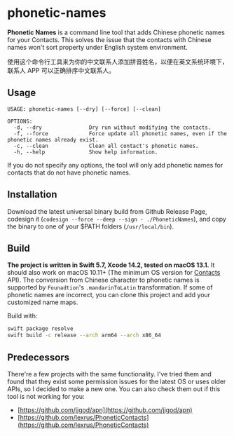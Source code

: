 # phonetic-names

**Phonetic Names** is a command line tool that adds Chinese phonetic names for your Contacts. This solves the issue that the contacts with Chinese names won't sort property under English system environment.

使用这个命令行工具来为你的中文联系人添加拼音姓名，以便在英文系统环境下，联系人 APP 可以正确排序中文联系人。

## Usage

```text
USAGE: phonetic-names [--dry] [--force] [--clean]

OPTIONS:
  -d, --dry               Dry run without modifying the contacts.
  -f, --force             Force update all phonetic names, even if the phonetic names already exist.
  -c, --clean             Clean all contact's phonetic names.
  -h, --help              Show help information.
```

If you do not specify any options, the tool will only add phonetic names for contacts that do not have phonetic names.

## Installation

Download the latest universal binary build from Github Release Page, codesign it (`codesign --force --deep --sign - ./PhoneticNames`), and copy the binary to one of your $PATH folders (`/usr/local/bin`).

## Build

**The project is written in Swift 5.7, Xcode 14.2, tested on macOS 13.1.** It should also work on macOS 10.11+ (The minimum OS version for [Contacts](https://developer.apple.com/documentation/contacts) API). The conversion from Chinese character to phonetic names is supported by `Founadtion`'s `.mandarinToLatin` transformation. If some of phonetic names are incorrect, you can clone this project and add your customized name maps.

Build with:

```bash
swift package resolve
swift build -c release --arch arm64 --arch x86_64
```

## Predecessors

There're a few projects with the same functionality. I've tried them and found that they exist some permission issues for the latest OS or uses older APIs, so I decided to make a new one. You can also check them out if this tool is not working for you:

- [https://github.com/jjgod/apn](https://github.com/jjgod/apn)
- [https://github.com/lexrus/PhoneticContacts](https://github.com/lexrus/PhoneticContacts)